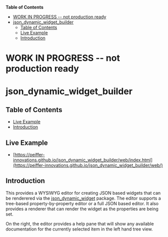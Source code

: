 <!-- START doctoc generated TOC please keep comment here to allow auto update -->
<!-- DON'T EDIT THIS SECTION, INSTEAD RE-RUN doctoc TO UPDATE -->
**Table of Contents**

- [WORK IN PROGRESS -- not production ready](#work-in-progress----not-production-ready)
- [json_dynamic_widget_builder](#json_dynamic_widget_builder)
  - [Table of Contents](#table-of-contents)
  - [Live Example](#live-example)
  - [Introduction](#introduction)

<!-- END doctoc generated TOC please keep comment here to allow auto update -->

# WORK IN PROGRESS -- not production ready

# json_dynamic_widget_builder

## Table of Contents

* [Live Example](#live-example)
* [Introduction](#introduction)


## Live Example

* [https://peiffer-innovations.github.io/json_dynamic_widget_builder/web/index.html](https://peiffer-innovations.github.io/json_dynamic_widget_builder/web/)


## Introduction

This provides a WYSIWYG editor for creating JSON based widgets that can be renderered via the [json_dynamic_widget](https://pub.dev/packages/json_dynamic_widget) package.  The editor supports a tree-based property-by-property editor or a full JSON based editor.  It also provides a renderer that can render the widget as the properties are being set.

On the right, the editor provides a help pane that will show any available documentation for the currently selected item in the left hand tree view.

